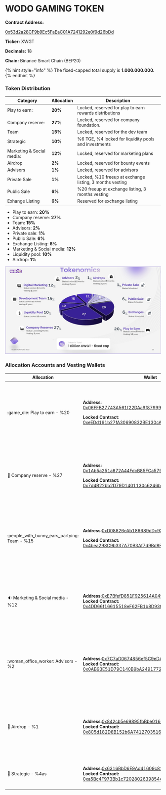 # WODO GAMING TOKEN

**Contract Address:**&#x20;

[0x53d2a28CF9b9Ec5FaEaC01A7241292e0f9d26bDd](https://bscscan.com/address/0x53d2a28CF9b9Ec5FaEaC01A7241292e0f9d26bDd)

**Ticker:** XWGT

**Decimals:** 18

**Chain:** Binance Smart Chain (BEP20)

{% hint style="info" %}
The fixed-capped total supply is **1.000.000.000.** &#x20;
{% endhint %}

### **Token Distribution**

| Category                  | Allocation | Description                                               |
| ------------------------- | ---------- | --------------------------------------------------------- |
| Play to earn:             | **20%**    | Locked, reserved for play to earn rewards distributions   |
| Company reserve:          | **27%**    | Locked, reserved for company foundation.                  |
| Team                      | **15%**    | Locked, reserved for the  dev team                        |
| Strategic                 | **10%**    | %6 TGE, %4 locked for liquidity pools and investments     |
| Marketing & Social media: | **12%**    | Locked, reserved for marketing plans                      |
| Airdrop                   | **2%**     | Locked, reserved for bounty events                        |
| Advisors                  | **1%**     | Locked, reserved for advisors                             |
| Private Sale              | **1%**     | Locked, %10 freeup at exchange listing, 3 months vesting  |
| Public Sale               | **6%**     | %20 freeup at exchange listing, 3 months vesting          |
| Exhange Listing           | **6%**     | Reserved for exchange listing                             |

* Play to earn: **20%**&#x20;
* Company reserve: **27%**&#x20;
* Team: **15%**&#x20;
* Advisors: **2%**&#x20;
* Private sale: **1%** &#x20;
* Public Sale: **6%** &#x20;
* Exchange Listing: **6%** &#x20;
* Marketing & Social media: **12%**&#x20;
* Liquidity pool: **10%**
* Airdrop: **1%**&#x20;

![](../../.gitbook/assets/Slide26.JPG)

### Allocation Accounts and Vesting Wallets

| Allocation                                       | Wallet                                                                                                                                                                                                                                                                                                                                    | Lock                                                                                                                                                               |
| ------------------------------------------------ | ----------------------------------------------------------------------------------------------------------------------------------------------------------------------------------------------------------------------------------------------------------------------------------------------------------------------------------------- | ------------------------------------------------------------------------------------------------------------------------------------------------------------------ |
| :game\_die: Play to earn - %20                   | <p><strong>Address</strong>: <a href="https://bscscan.com/address/0x06FFB27743A561f22DAa9f87999A53610038DA79">0x06FFB27743A561f22DAa9f87999A53610038DA79</a></p><p><strong>Locked Contract</strong>: <a href="https://bscscan.com/address/0xeEDd191b27fA30690832BE130cA8B64dB58C3717">0xeEDd191b27fA30690832BE130cA8B64dB58C3717</a></p>  | <p><strong><code>Lock: 6</code></strong><code> Months</code><br><strong>Vesting:</strong> Released over <strong>10</strong> years once the locking is revoked.</p> |
| :briefcase: Company reserve - %27                | <p><strong>Address:</strong> <a href="https://bscscan.com/address/0x1Ab5a251a872A44FdcB85FCa5793E676bD7aB72A">0x1Ab5a251a872A44FdcB85FCa5793E676bD7aB72A</a></p><p><strong>Locked Contract:</strong> <a href="https://bscscan.com/address/0x7d4B22bb2D79D1401130c6246bB711f4D7Dd9a56">0x7d4B22bb2D79D1401130c6246bB711f4D7Dd9a56</a></p>  | <p><strong><code>Lock: 15</code></strong><code>Months</code><br><strong>Vesting:</strong> Released over <strong>2</strong> years once the locking is revoked.</p>  |
| :people\_with\_bunny\_ears\_partying: Team - %15 | <p><strong>Address:</strong><a href="https://bscscan.com/address/0xD08826eAb186689dDc939571640a46fE01478B5C">0xD08826eAb186689dDc939571640a46fE01478B5C</a></p><p><strong>Locked Contract:</strong> <a href="https://bscscan.com/address/0x4bea298C9b337A70B3Af7d9Bd8F192427b80C277">0x4bea298C9b337A70B3Af7d9Bd8F192427b80C277</a></p>   | <p><strong><code>Lock: 12</code></strong><code>Months</code><br><strong>Vesting:</strong> Released over <strong>2</strong> years once the locking is revoked.</p>  |
| :sound: Marketing & Social media - %12           | <p><strong>Address:</strong><a href="https://bscscan.com/address/0xE7BfefD851F925614A04929C1b834CE337e95C59">0xE7BfefD851F925614A04929C1b834CE337e95C59</a><br><strong>Locked Contract:</strong> <a href="https://bscscan.com/address/0x4DD66f16615518eF62FB1b8D930Eb984FA93C7cD#code">0x4DD66f16615518eF62FB1b8D930Eb984FA93C7cD</a></p> | <p><strong><code>Lock: 6</code></strong><code> Months</code><br><strong>Vesting:</strong> Released over <strong>5</strong> years once the locking is revoked.</p>  |
| :woman\_office\_worker: Advisors - %2            | <p><strong>Address:</strong><a href="https://bscscan.com/address/0x7C7aD0674856ef5C9eD4F1F72533D94e86a5388D">0x7C7aD0674856ef5C9eD4F1F72533D94e86a5388D</a><br><strong>Locked Contract:</strong> <a href="https://bscscan.com/address/0x0AB93E51D79C140B9bA2491772cEC66e0a6a3261#code">0x0AB93E51D79C140B9bA2491772cEC66e0a6a3261</a></p> | <p><strong><code>Lock: 12</code></strong><code> Months</code><br><strong>Vesting:</strong> Released over <strong>2</strong> years once the locking is revoked.</p> |
| :gift: Airdrop - %1                              | <p><strong>Address:</strong><a href="https://bscscan.com/address/0x7C7aD0674856ef5C9eD4F1F72533D94e86a5388D">0x842cb5e69895fbBbe016c95d3b739e0251Ed16C3</a><br><strong>Locked Contract:</strong> <a href="https://bscscan.com/address/0x805d182D8B152b6A741270351671fd7160644e20">0x805d182D8B152b6A741270351671fd7160644e20</a></p>      | <p><strong><code>Lock: 6</code></strong><code>Months</code><br><strong>Vesting:</strong> Released over <strong>2</strong> years once the locking is revoked.</p>   |
| :8ball: Strategic - %4as                         | <p><strong>Address:</strong><a href="https://bscscan.com/address/0x6316BbD6E9Ad41609c81a72F4ee0C5936dbE117b">0x6316BbD6E9Ad41609c81a72F4ee0C5936dbE117b</a><br><strong>Locked Contract:</strong> <a href="https://bscscan.com/address/0xa5Bc4F973Bb1c7202802639854473f765E77023b#code">0xa5Bc4F973Bb1c7202802639854473f765E77023b</a></p> | <p><strong><code>Lock: 12</code></strong><code> Months</code><br><strong>Vesting:</strong> none</p>                                                                |
